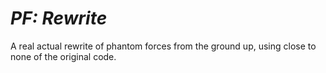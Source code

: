 # *PF: Rewrite*

A real actual rewrite of phantom forces from the ground up, using close to none of the original code.
